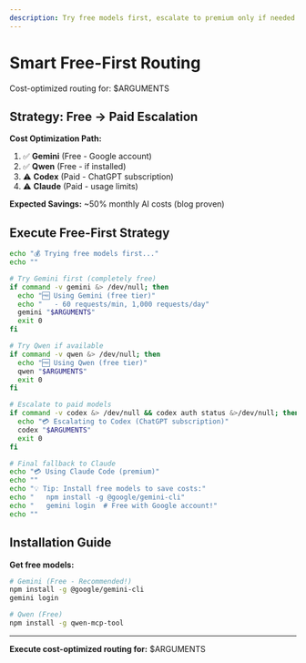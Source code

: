 ```yaml
---
description: Try free models first, escalate to premium only if needed (50% cost savings)
---
```


# Smart Free-First Routing

Cost-optimized routing for: $ARGUMENTS

## Strategy: Free → Paid Escalation

**Cost Optimization Path:**
1. ✅ **Gemini** (Free - Google account)
2. ✅ **Qwen** (Free - if installed)
3. ⚠️ **Codex** (Paid - ChatGPT subscription)
4. ⚠️ **Claude** (Paid - usage limits)

**Expected Savings:** ~50% monthly AI costs (blog proven)

## Execute Free-First Strategy

```bash
echo "💰 Trying free models first..."
echo ""

# Try Gemini first (completely free)
if command -v gemini &> /dev/null; then
  echo "🆓 Using Gemini (free tier)"
  echo "   - 60 requests/min, 1,000 requests/day"
  gemini "$ARGUMENTS"
  exit 0
fi

# Try Qwen if available
if command -v qwen &> /dev/null; then
  echo "🆓 Using Qwen (free tier)"
  qwen "$ARGUMENTS"
  exit 0
fi

# Escalate to paid models
if command -v codex &> /dev/null && codex auth status &>/dev/null; then
  echo "💳 Escalating to Codex (ChatGPT subscription)"
  codex "$ARGUMENTS"
  exit 0
fi

# Final fallback to Claude
echo "💳 Using Claude Code (premium)"
echo ""
echo "💡 Tip: Install free models to save costs:"
echo "   npm install -g @google/gemini-cli"
echo "   gemini login  # Free with Google account!"
echo ""
```

## Installation Guide

**Get free models:**
```bash
# Gemini (Free - Recommended!)
npm install -g @google/gemini-cli
gemini login

# Qwen (Free)
npm install -g qwen-mcp-tool
```

---

**Execute cost-optimized routing for:** $ARGUMENTS
